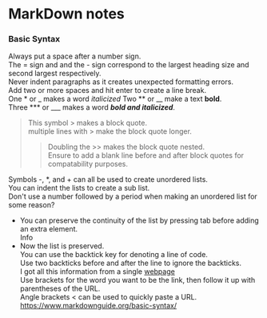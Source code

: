 # MarkDown notes
### Basic Syntax
Always put a space after a number sign.  
The = sign and and the - sign correspond to the largest heading size and second largest respectively.  
Never indent paragraphs as it creates unexpected formatting errors.  
Add two or more spaces and hit enter to create a line break.  
One * or _ makes a word *italicized*
Two ** or __ make a text **bold**.  
Three *** or ___ makes a word ***bold and italicized***.  

> This symbol > makes a block quote.  
> multiple lines with > make the block quote longer.
> > Doubling the >> makes the block quote nested.  
> > Ensure to add a blank line before and after block quotes for compatability purposes.  

Symbols -, *, and + can all be used to create unordered lists.  
You can indent the lists to create a sub list.  
Don't use a number followed by a period when making an unordered list for some reason?  
* You can preserve the continuity of the list by pressing tab before adding an extra element.  
  Info  
* Now the list is preserved.  
You can use the backtick key for denoting a line of code.  
Use two backticks before and after the line to ignore the backticks.  
I got all this information from a single [webpage](https://www.markdownguide.org/basic-syntax/ "Meow")  
Use brackets for the word you want to be the link, then follow it up with parentheses of the URL.  
Angle brackets < can be used to quickly paste a URL. <https://www.markdownguide.org/basic-syntax/>

